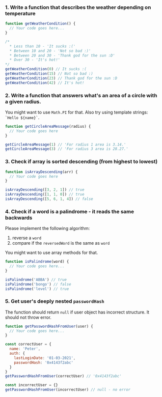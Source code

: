 ### 1. Write a function that describes the weather depending on temperature
```js
function getWeatherCondition() {
  // Your code goes here...
}

/*
  * Less than 10 - 'It sucks :('
  * Between 10 and 20 - 'Not so bad :)'
  * Between 20 and 30 - 'Thank god for the sun :D'
  * Over 30 - 'It's hot!'
*/
getWeatherCondition(0) // It sucks :(
getWeatherCondition(15) // Not so bad :)
getWeatherCondition(23) // Thank god for the sun :D
getWeatherCondition(42) // It's hot!
```

### 2. Write a function that answers what's an area of a circle with a given radius.
You might want to use `Math.PI` for that. Also try using template strings: `` `Hello ${name}` ``.
```js
function getCircleAreaMessage(radius) {
  // Your code goes here
}

getCircleAreaMessage(1) // 'For radius 1 area is 3.14.'
getCircleAreaMessage(3) // 'For radius 3 area is 28.27.'
```

### 3. Check if array is sorted descending (from highest to lowest)
```js
function isArrayDescending(arr) {
  // Your code goes here
}

isArrayDescending([3, 2, 1]) // true
isArrayDescending([1, 1, 0]) // true
isArrayDescending([5, 6, 1, 4]) // false
```


### 4. Check if a word is a palindrome - it reads the same backwards
Please implement the following algorithm:
1. reverse a `word`
2. compare if the `reversedWord` is the same as `word`

You might want to use array methods for that.
```js
function isPalindrome(word) {
  // Your code goes here...
}

isPalindrome('ABBA') // true
isPalindrome('bongo') // false
isPalindrome('level') // true
```


### 5. Get user's deeply nested `passwordHash`
The function should return `null` if user object has incorrect structure.
It should not throw error.
```js
function getPasswordHashFromUser(user) {
  // Your code goes here...
}

const correctUser = {
  name: 'Peter',
  auth: {
    lastLoginDate: '01-03-2021',
    passwordHash: '0x4143f2abc'
  }
}
getPasswordHashFromUser(correctUser) // '0x4143f2abc'

const incorrectUser = {}
getPasswordHashFromUser(incorrectUser) // null - no error
```
